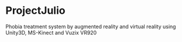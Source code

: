 ProjectJulio
============

Phobia treatment system by augmented reality and virtual reality using Unity3D, MS-Kinect and Vuzix VR920

